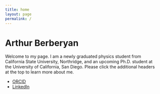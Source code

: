```yaml
---
title: home
layout: page
permalink: /
---
```

<head>
<title>Arthur Berberyan</title>
<meta name="google-site-verification" content="jFU2IiO8JgDQAU5ezo10jyJUL2tsa-I2r0Sb13pk2c0" />
</head>
<h1>Arthur Berberyan</h1>
Welcome to my page. I am a newly graduated physics student from California State University, Northridge, and an upcoming Ph.D. student at the University of California, San Diego. Please click the additional headers at the top to learn more about me.

- [ORCID](https://orcid.org/0009-0009-8695-2558)
- [LinkedIn](https://www.linkedin.com/in/arthurberberyan/)

<meta name="description" content="Academic website of Arthur Berberyan, graduate student, astronomer, researcher, UCSD.">
